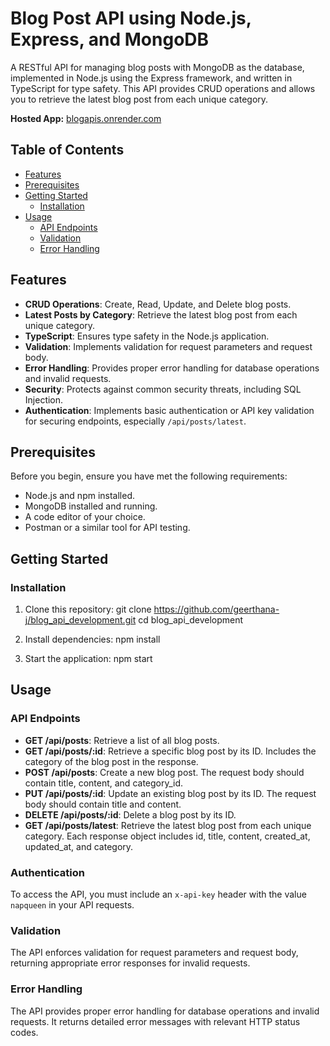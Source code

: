 # Blog Post API using Node.js, Express, and MongoDB

A RESTful API for managing blog posts with MongoDB as the database, implemented in Node.js using the Express framework, and written in TypeScript for type safety. This API provides CRUD operations and allows you to retrieve the latest blog post from each unique category.

**Hosted App:** [blogapis.onrender.com](https://blogapis.onrender.com)

## Table of Contents

- [Features](#features)
- [Prerequisites](#prerequisites)
- [Getting Started](#getting-started)
  - [Installation](#installation)
- [Usage](#usage)
  - [API Endpoints](#api-endpoints)
  - [Validation](#validation)
  - [Error Handling](#error-handling)

## Features

- **CRUD Operations**: Create, Read, Update, and Delete blog posts.
- **Latest Posts by Category**: Retrieve the latest blog post from each unique category.
- **TypeScript**: Ensures type safety in the Node.js application.
- **Validation**: Implements validation for request parameters and request body.
- **Error Handling**: Provides proper error handling for database operations and invalid requests.
- **Security**: Protects against common security threats, including SQL Injection.
- **Authentication**: Implements basic authentication or API key validation for securing endpoints, especially `/api/posts/latest`.

## Prerequisites

Before you begin, ensure you have met the following requirements:

- Node.js and npm installed.
- MongoDB installed and running.
- A code editor of your choice.
- Postman or a similar tool for API testing.

## Getting Started

### Installation

1. Clone this repository:
git clone https://github.com/geerthana-j/blog_api_development.git
cd blog_api_development

2. Install dependencies:
npm install

3. Start the application:
npm start

## Usage

### API Endpoints

- **GET /api/posts**: Retrieve a list of all blog posts.
- **GET /api/posts/:id**: Retrieve a specific blog post by its ID. Includes the category of the blog post in the response.
- **POST /api/posts**: Create a new blog post. The request body should contain title, content, and category_id.
- **PUT /api/posts/:id**: Update an existing blog post by its ID. The request body should contain title and content.
- **DELETE /api/posts/:id**: Delete a blog post by its ID.
- **GET /api/posts/latest**: Retrieve the latest blog post from each unique category. Each response object includes id, title, content, created_at, updated_at, and category.

### Authentication

To access the API, you must include an `x-api-key` header with the value `napqueen` in your API requests.

### Validation

The API enforces validation for request parameters and request body, returning appropriate error responses for invalid requests.

### Error Handling

The API provides proper error handling for database operations and invalid requests. It returns detailed error messages with relevant HTTP status codes.






